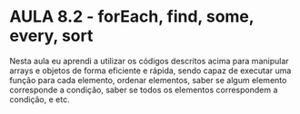 # AULA 8.2 - forEach, find, some, every, sort

Nesta aula eu aprendi a utilizar os códigos descritos acima para manipular arrays e objetos de forma eficiente e rápida, sendo capaz de executar uma função para cada elemento, ordenar elementos, saber se algum elemento corresponde a condição, saber se todos os elementos correspondem a condição, e etc.